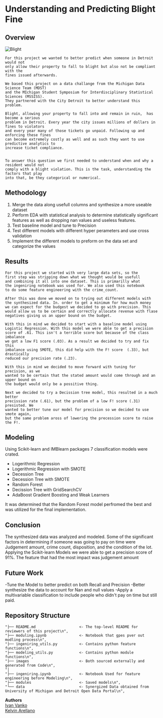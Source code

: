 # Understanding and Predicting Blight Fine

## Overview
![Blight](https://www.newstatesman.com/sites/default/files/styles/cropped_article_image/public/blogs_2014/07/lafayette.jpg?itok=0My_zKs4)


    For this project we wanted to better predict when someone in Detroit would not
    only allow their property to fall to blight but also not be compliant with the 
    fines issued afterwards.

    We based this project on a data challange from the Michigan Data Science Team (MDST) 
    and the MIchigan Student Symposium for Interdisciplinary Statistical Sciences (MSSISS). 
    They partnered with the City Detroit to better understand this problem.

    Blight, allowing your property to fall into and remain in ruin,  has become a serious 
    problem in Detroit. Every year the city issues millions of dollars in fines to violators 
    and every year many of those tickets go unpaid. Following up and enforcing these fines 
    can become extremely costly as well and as such they want to use predictive analytics to 
    increase ticket compliance.


    To answer this question we first needed to understand when and why a resident would not 
    comply with a blight violation. This is the task, understanding the factors that play 
    into that, be they categorical or numerical.


    
## Methodology
1. Merge the data along usefull columns and synthesize a more useable dataset
2. Perform EDA with statistical analysis to determine statistically significant features as well as dropping nan values and useless features.
3. Test baseline model and tune to Precision
4. Test different models with different hyper perameters and use cross validation
5. Implement the different models to preform on the data set and categorize the values

## Results

    For this project we started with very large data sets, so the 
    first step was stripping down what we thought would be usefull 
    and combining it all into one dataset. This is primarilly what 
    the ingeniring notebook was used for. We also used this notebook 
    to do some feature engineering with the crime_count. 

    After this was done we moved on to trying out different models with 
    the synthesized data. In. order to get a minimum for how much money 
    we can expect for the budgest we decided to go with precision. This 
    would allow us to be certain and correctly allocate revenue with flase 
    negatives giving us an upper bound on the budget. 
    
    With this in mind we decided to start with a baseline model using 
    Logistic Regression. With this model we were able to get a precision 
    score of .61. This isn't a terrible score but because of the class imbalance 
    we got a low F1 score (.03). As a result we decided to try and fix this 
    imbalance using SMOTE, this did help with the F! score  (.33), but drastically 
    reduced our precision rate (.23). 
    
    With this in mind we decided to move forward with tuning for precision, as we 
    wanted to be certain that the stated amount would come through and an upper bound on 
    the budget would only be a possitive thing. 
    
    Next we decided to try a Decission tree model, this resulted in a much better 
    precission rate (.61), but the problem of a low F! score (.31) presisted. We 
    wanted to better tune our model for precision so we decided to use smote again, 
    but the same problem aross of lowering the precession score to raise the F!.

## Modeling
Using Scikit-learn and IMBlearn packages 7 classification models were crated.
- Logerithmic Regression 
- Logerithmic Regression with SMOTE
- Decession Tree 
- Decession Tree with SMOTE
- Random Forest
- Decission Tree with GridSearchCV
- AdaBoost Gradient Boosting and Weak Learners

It was determined that the Random Forest model perfromed the best and was utilized for the final implementation. 

## Conclusion
The synthesized data was analyzed and modeled. Some of the significant factors in determining if someone was going to pay on time were Judgement amount, crime count, disposition, and the condition of the lot. Applying the Scikit-learn Models we were able to get a precision score of 91%. The feature that had the most impact was judgement amount


## Future Work
-Tune the Model to better predict on both Recall and Precision
-Better synthesize the data to account for Nan and null values
-Apply a multivariable classification to include people who didn't pay on time but still paid.

## Repository Structure

    "├── README.md                    <- The top-level README for reviewers of this project\n",
    "├── moduling.ipynb               <- Notebook that gpes pver out modling process\n",
    "├── ingeniring_utils.py          <- Contains python feature functions\n",
    "├── modeling_utils.py            <- Contains python module functions\n",
    "├── images                       <- Both sourced externally and generated from Code\n",       
    "│                                          
    "├── ingeniring.ipynb             <- Notebook Used for feature engineering before Modeling\n",
    "├── modules                      <- Saved models\n",
    "└── data                         <- Synergized Data obtained from University of Michigan and Detroit Open Data Portal\n",
    
**Authors** <br>
[Ivan Vanko](https://github.com/vanitoz)<br>
[Kelvin Arellano](https://github.com/Kelvin-Arellano)<br>
